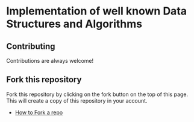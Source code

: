 # Implementation of well known Data Structures and Algorithms

## Contributing

Contributions are always welcome!

## Fork this repository

Fork this repository by clicking on the fork button on the top of this page. This will create a copy of this repository in your account.

- [How to Fork a repo](https://docs.github.com/en/get-started/quickstart/fork-a-repo)
